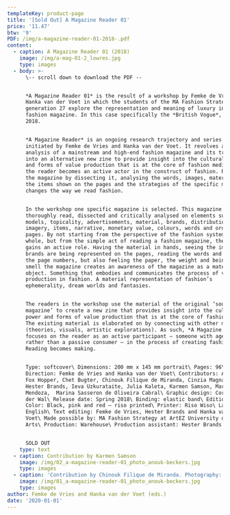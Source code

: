 ```yaml
---
templateKey: product-page
title: '[Sold Out] A Magazine Reader 01'
price: '11.47'
btw: '9'
PDF: /img/a-magazine-reader-01-2018-.pdf
content:
  - caption: A Magazine Reader 01 (2018)
    image: /img/a-mag-01-2_lowres.jpg
    type: images
  - body: >-
      \-- scroll down to download the PDF --


      *A Magazine Reader 01* is the result of a workshop by Femke de Vries and
      Hanka van der Voet in which the students of the MA Fashion Strategy
      generation 27 explore the representation and meaning of luxury in the
      fashion magazine. In this case specifically the *British Vogue*, February
      2018.


      *A Magazine Reader* is an ongoing research trajectory and series of zines
      initiated by Femke de Vries and Hanka van der Voet. It revolves around the
      analysis of a mainstream and high-end fashion magazine and its translation
      into an alternative new zine to provide insight into the cultural power
      and forms of value production that is at the core of fashion media. In it,
      the reader becomes an active actor in the construct of fashion. Re-reading
      the magazine by dissecting it, analysing the words, images, materiality,
      the items shown on the pages and the strategies of the specific magazine
      changes the way we read fashion.


      In the workshop one specific magazine is selected. This magazine is
      thoroughly read, dissected and critically analysed on elements such as
      models, topicality, advertisements, material, brands, distribution,
      imagery, items, narrative, monetary value, colours, words and order of
      pages. By not starting from the perspective of the fashion system as a
      whole, but from the simple act of reading a fashion magazine, the reader
      gains an active role. Having the material in hands, seeing the images, how
      brands are being represented on the pages, reading the words and tracing
      the page numbers, but also feeling the paper, the weight and being able to
      smell the magazine creates an awareness of the magazine as a material
      object. Something that embodies and communicates the process of value
      production in fashion. A material representation of fashion’s
      ephemerality, dream worlds and fantasies.


      The readers in the workshop use the material of the original ‘source
      magazine’ to create a new zine that provides insight into the cultural
      power and forms of value production that is at the core of fashion media.
      The existing material is elaborated on by connecting with other material
      (theories, visuals, artistic explorations). As such, *A Magazine Reader*
      focuses on the reader as an active participant – someone with agency
      rather than a passive consumer – in the process of creating fashion.
      Reading becomes making.


      Type: softcover\ Dimensions: 200 mm x 145 mm portrait\ Pages: 96\ Art
      Direction: Femke de Vries and Hanka van der Voet\ Contributors: Adriana
      Fox Hopper, Chet Bugter, Chinouk Filique de Miranda, Cinzia Magnani,
      Hester Brands, Ieva Uzkurataite, Julia Kaleta, Karmen Samson, Maria Gil
      Mendoza,  Marina Sasseron de Oliveira Cabral\ Graphic design: Corine van
      der Wal\ Release date: Spring 2018\ Binding: elastic band\ Edition: 150\
      Color: Black, pink and red – riso printed\ Printer: Riso Wiso\ Language:
      English\ Text editing: Femke de Vries, Hester Brands and Hanka van der
      Voet\ Made possible by: MA Fashion Strategy at ArtEZ University of the
      Arts\ Production: Warehouse\ Production assistant: Hester Brands


      SOLD OUT
    type: text
  - caption: Contribution by Karmen Samson
    image: /img/02_a-magazine-reader-01_photo_anouk-beckers.jpg
    type: images
  - caption: 'Contribution by Chinouk Filique de Miranda. Photography: Anouk Beckers.'
    image: /img/01_a-magazine-reader-01_photo_anouk-beckers.jpg
    type: images
author: Femke de Vries and Hanka van der Voet (eds.)
date: '2020-01-01'
---
```


